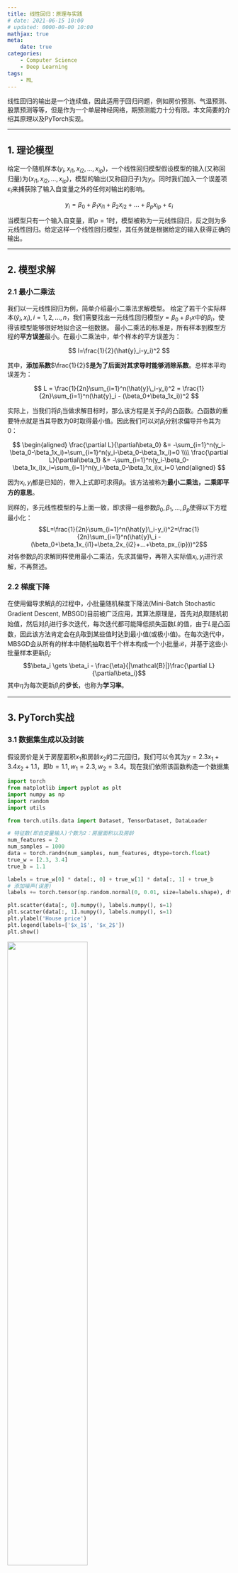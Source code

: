 ```yaml
---
title: 线性回归：原理与实践
# date: 2021-06-15 10:00
# updated: 0000-00-00 10:00
mathjax: true
meta:
    date: true
categories: 
    - Computer Science
    - Deep Learning
tags:
    - ML
---
```


线性回归的输出是一个连续值，因此适用于回归问题，例如房价预测、气温预测、股票预测等等，但是作为一个单层神经网络，期预测能力十分有限。本文简要的介绍其原理以及PyTorch实现。

---

<!-- more -->


## 1. 理论模型

给定一个随机样本$(y_i, x_{i1}, x_{i2},...,x_{ip})$，一个线性回归模型假设模型的输入(又称回归量)为$(x_{i1}, x_{i2},...,x_{ip})$，模型的输出(又称回归子)为$y_i$。同时我们加入一个误差项$\varepsilon_i$来捕获除了输入自变量之外的任何对输出的影响。

$$
y_i = \beta_0+\beta_1x_{i1}+\beta_2x_{i2}+...+\beta_px_{ip}+\varepsilon_i
$$

当模型只有一个输入自变量，即$p=1$时，模型被称为一元线性回归，反之则为多元线性回归。给定这样一个线性回归模型，其任务就是根据给定的输入获得正确的输出。

---

## 2. 模型求解

### 2.1 最小二乘法

我们以一元线性回归为例，简单介绍最小二乘法求解模型。
给定了若干个实际样本$(\hat{y}_i, x_i),i=1,2,...,n$，我们需要找出一元线性回归模型$y=\beta_0+\beta_1x$中的$\beta_i$，使得该模型能够很好地拟合这一组数据。
最小二乘法的标准是，所有样本到模型方程的**平方误差**最小。在最小二乘法中，单个样本的平方误差为：

$$
l=\frac{1}{2}(\hat{y}_i-y_i)^2
$$

其中，**添加系数**$\frac{1}{2}$**是为了后面对其求导时能够消除系数**。总样本平均误差为：

$$
L = \frac{1}{2n}\sum_{i=1}^n(\hat{y}\_i-y_i)^2 = \frac{1}{2n}\sum_{i=1}^n(\hat{y}_i - (\beta_0+\beta_1x_i))^2
$$

实际上，当我们将$\beta_i$当做求解目标时，那么该方程是关于$\beta_i$的凸函数。凸函数的重要特点就是当其导数为0时取得最小值。因此我们可以对$\beta_i$分别求偏导并令其为0：

$$
\begin{aligned}
    \frac{\partial L}{\partial\beta_0} &= -\sum_{i=1}^n(y_i-\beta_0-\beta_1x_i)=\sum_{i=1}^n(y_i-\beta_0-\beta_1x_i)=0 \\\\
    \frac{\partial L}{\partial\beta_1} &= -\sum_{i=1}^n(y_i-\beta_0-\beta_1x_i)x_i=\sum_{i=1}^n(y_i-\beta_0-\beta_1x_i)x_i=0
\end{aligned}
$$

因为$x_i,y_i$都是已知的，带入上式即可求得$\beta_i$。该方法被称为**最小二乘法，二乘即平方的意思**。

同样的，多元线性模型的与上面一致，即求得一组参数$\beta_0,\beta_1,...,\beta_p$使得以下方程最小化：
$$L=\frac{1}{2n}\sum_{i=1}^n(\hat{y}\_i-y_i)^2=\frac{1}{2n}\sum_{i=1}^n(\hat{y}\_i - (\beta_0+\beta_1x_{i1}+\beta_2x_{i2}+...+\beta_px_{ip}))^2$$
对各参数$\beta_i$的求解同样使用最小二乘法，先求其偏导，再带入实际值$x_i,y_i$进行求解，不再赘述。

### 2.2 梯度下降

在使用偏导求解$\beta_i$的过程中，小批量随机梯度下降法(Mini-Batch Stochastic Gradient Descent, MBSGD)目前被广泛应用，其算法原理是，首先对$\beta_i$取随机初始值，然后对$\beta_i$进行多次迭代，每次迭代都可能降低损失函数$L$的值，由于$L$是凸函数，因此该方法肯定会在$\beta_i$取到某些值时达到最小值(或极小值)。在每次迭代中，MBSGD会从所有的样本中随机抽取若干个样本构成一个小批量$\mathcal{B}$，并基于这些小批量样本更新$\beta_i$:
$$\beta_i \gets \beta_i - \frac{\eta}{|\mathcal{B}|}\frac{\partial L}{\partial\beta_i}$$
其中$\eta$为每次更新$\beta_i$的**步长**，也称为**学习率**。

---

## 3. PyTorch实战

### 3.1 数据集生成以及封装              

假设房价是关于房屋面积$x_1$和房龄$x_2$的二元回归，我们可以令其为$y=2.3x_1+3.4x_2+1.1$，即$b=1.1, w_1=2.3, w_2=3.4$。现在我们依照该函数构造一个数据集


```python
import torch
from matplotlib import pyplot as plt
import numpy as np
import random
import utils

from torch.utils.data import Dataset, TensorDataset, DataLoader

# 特征数(即自变量输入)个数为2：房屋面积以及房龄
num_features = 2
num_samples = 1000
data = torch.randn(num_samples, num_features, dtype=torch.float)
true_w = [2.3, 3.4]
true_b = 1.1

labels = true_w[0] * data[:, 0] + true_w[1] * data[:, 1] + true_b
# 添加噪声(误差)
labels += torch.tensor(np.random.normal(0, 0.01, size=labels.shape), dtype=torch.float)

plt.scatter(data[:, 0].numpy(), labels.numpy(), s=1)
plt.scatter(data[:, 1].numpy(), labels.numpy(), s=1)
plt.ylabel('House price')
plt.legend(labels=['$x_1$', '$x_2$'])
plt.show()
```
<img src="linear_regression_1.png" width="60%" height="60%">
    


封装数据集，封装后的数据变为Torch.Tensor数据类型，可以被Torch识别处理。


```python
dataset = TensorDataset(data, labels)
data_iter = DataLoader(dataset, batch_size=32, shuffle=True)
```

### 3.2 初始化参数模型

将$w$初始化成均值为$0$、标准差为$0.01$的正态随机数矩阵$\mathbb{R}^{2\times 1}$，将$b$初始化为$1$。在之后的模型训练中，因为要对这些参数求梯度，因此要将它们的`requires_grad=True`


```python
w = torch.tensor(np.random.normal(0, 0.01, (num_features, 1)), dtype=torch.float)
b = torch.zeros(1, dtype=torch.float)
w.requires_grad_(requires_grad=True)
b.requires_grad_(requires_grad=True)
print(w.shape, b.shape)
```

```shell
Output:
torch.Size([2, 1]) torch.Size([1])
```


### 3.3 定义模型

首先定义我们的回归模型：$$y=\mathbf{wX}+b$$
其平方损失函数为： $$L = \frac{1}{2n}\sum_{i=1}^{n}(\hat{y}_i-y_i)^2$$
模型可学习参数$\mathbf{w}$和$b$的更新过程为：
$$\begin{aligned}
w_i &\gets w_i - \frac{\eta}{|\mathcal{B}|}\frac{\partial L}{\partial w_i}\\\\
b &\gets b - \frac{\eta}{|\mathcal{B}|}\frac{\partial L}{\partial b}
\end{aligned}$$


```python
def linear(X, w, b):
    return torch.mm(X, w) + b

def squared_loss(y_hat, y):
    return (y_hat - y.view(y_hat.size())) ** 2 / 2

def sgd(params, lr, batch_size):
    for param in params:
        param.data -= lr * param.grad / batch_size
```

### 3.4 模型训练

在训练中，我们多提从数据集中读取小批次样本，通过调用PyTorch中的反向函数`backward`计算小批量样本的随机梯度，并调用优化算法SGD来迭代可学习参数$\mathbf{w}$和$b$


```python
lr = 0.03
num_epochs = 5
model = linear
loss = squared_loss

for epoch in range(num_epochs):
    for x, y in data_iter:
        l = loss(model(x, w, b), y).sum()
        l.backward()
        utils.sgd([w, b], lr, batch_size=32)

        w.grad.data.zero_()
        b.grad.data.zero_()
    train_l = loss(model(data, w, b), labels)
    print(f'epoch {epoch + 1}, loss: {train_l.mean().item():.4f}')

print()
print(f'True paras: \t w:{true_w} \t\t\t b:{true_b}')
print(f'Train result: \t w:{w.detach().view(1, 2).numpy()[0]}, \t b: {b.detach().numpy()}')
```

```shell
Output:
epoch 1, loss: 0.0000
epoch 2, loss: 0.0000
epoch 3, loss: 0.0000
epoch 4, loss: 0.0000
epoch 5, loss: 0.0000

True paras: 	 w:[2.3, 3.4] 			     b:1.1
Train result: 	 w:[2.2997692 3.4001975], 	 b: [1.0994117]
```


可以看到，模型通过5次迭代后的结果就已经十分接近真实值了。

### 3.5 模型的简洁实现

PyTorch是一个完成度十分高的深度学习框架，其中已经包含了许多定义好的模型，因此我们可以通过调用直接构造第3.3节中的模型


```python
import torch.nn as nn

# 定义模型
class Linear(nn.Module):
    def __init__(self, input_dim, output_dim=1):
        super().__init__()
        self.linear = nn.Linear(input_dim, output_dim)

    def forward(self, x):
        out = self.linear(x)
        return out

model = Linear(num_features)
```

PyTorch实例化的模型参数是随机的，个人认为是不需要再次随机化的。

同样的，PyTorch也提供了损失函数和优化算法，我们可以方便地直接调用。


```python
loss = nn.MSELoss()
optimizer = torch.optim.SGD(model.parameters(), lr=0.03)

num_epochs = 5
for epoch in range(num_epochs):
    for x, y in data_iter:
        out = model(x)
        l = loss(out, y.view(-1, 1))
        optimizer.zero_grad()
        l.backward()
        optimizer.step()
    print(f'epoch {epoch + 1}, loss: {l.item():.4f}')

print()
print(f'True paras: \t w:{true_w} \t\t\t b:{true_b}')
print(f'Train result: \t w:{w.detach().view(1, 2).numpy()[0]}, \t b: {b.detach().numpy()}')
```

```shell
Ouput:
epoch 1, loss: 0.0001
epoch 2, loss: 0.0002
epoch 3, loss: 0.0002
epoch 4, loss: 0.0001
epoch 5, loss: 0.0001

True paras: 	 w:[2.3, 3.4] 			     b:1.1
Train result: 	 w:[2.2997692 3.4001975], 	 b: [1.0994117]
```
